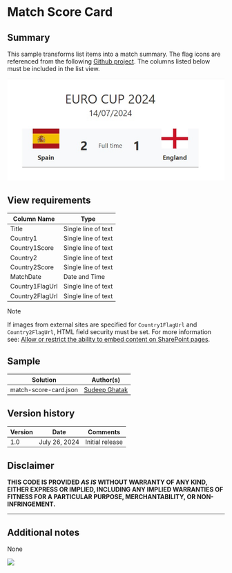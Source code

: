 # Match Score Card

## Summary

This sample transforms list items into a match summary. The flag icons are referenced from the following [Github project](https://github.com/lipis/flag-icons). The columns listed below must be included in the list view.

![screenshot of the sample](./assets/screenshot.png)

## View requirements

Column Name                 | Type
----------------------------|-----------------------------------------
Title                       | Single line of text
Country1                    | Single line of text
Country1Score               | Single line of text
Country2                    | Single line of text
Country2Score               | Single line of text
MatchDate                   | Date and Time
Country1FlagUrl             | Single line of text
Country2FlagUrl             | Single line of text

> [!NOTE]  
> If images from external sites are specified for `Country1FlagUrl` and `Country2FlagUrl`, HTML field security must be set. For more information see: [Allow or restrict the ability to embed content on SharePoint pages](https://support.microsoft.com/office/allow-or-restrict-the-ability-to-embed-content-on-sharepoint-pages-e7baf83f-09d0-4bd1-9058-4aa483ee137b).

## Sample

Solution|Author(s)
--------|---------
match-score-card.json | [Sudeep Ghatak](https://github.com/sudeepghatak)

## Version history

Version|Date|Comments
-------|----|--------
1.0|July 26, 2024|Initial release

## Disclaimer
**THIS CODE IS PROVIDED *AS IS* WITHOUT WARRANTY OF ANY KIND, EITHER EXPRESS OR IMPLIED, INCLUDING ANY IMPLIED WARRANTIES OF FITNESS FOR A PARTICULAR PURPOSE, MERCHANTABILITY, OR NON-INFRINGEMENT.**

---

## Additional notes

None

<img src="https://pnptelemetry.azurewebsites.net/list-formatting/view-samples/match-score-card" />
